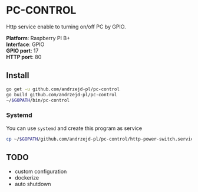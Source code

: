 # PC-CONTROL

Http service enable to turning on/off PC by GPIO.

**Platform**: Raspberry PI B+  
**Interface**: GPIO  
**GPIO port**: 17  
**HTTP port**: 80

## Install
```sh
go get -u github.com/andrzejd-pl/pc-control
go build github.com/andrzejd-pl/pc-control
~/$GOPATH/bin/pc-control
```

### Systemd

You can use `systemd` and create this program as service
```sh
cp ~/$GOPATH/github.com/andrzejd-pl/pc-control/http-power-switch.service /etc/systemd/system/
```

## TODO

- custom configuration
- dockerize
- auto shutdown
